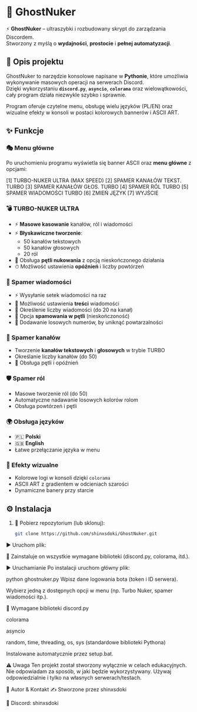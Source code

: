 # 👻 GhostNuker

⚡ **GhostNuker** – ultraszybki i rozbudowany skrypt do zarządzania Discordem.  
Stworzony z myślą o **wydajności**, **prostocie** i **pełnej automatyzacji**.  



## 📌 Opis projektu
GhostNuker to narzędzie konsolowe napisane w **Pythonie**, które umożliwia wykonywanie masowych operacji na serwerach Discord.  
Dzięki wykorzystaniu **`discord.py`**, **`asyncio`**, **`colorama`** oraz wielowątkowości, cały program działa niezwykle szybko i sprawnie.  

Program oferuje czytelne menu, obsługę wielu języków (PL/EN) oraz wizualne efekty w konsoli w postaci kolorowych bannerów i ASCII ART.  



## ✨ Funkcje

### 🎭 Menu główne
Po uruchomieniu programu wyświetla się banner ASCII oraz **menu główne** z opcjami:

[1] TURBO-NUKER ULTRA (MAX SPEED)
[2] SPAMER KANAŁÓW TEKST. TURBO
[3] SPAMER KANAŁÓW GŁOS. TURBO
[4] SPAMER RÓL TURBO
[5] SPAMER WIADOMOŚCI TURBO
[6] ZMIEŃ JĘZYK
[7] WYJŚCIE



### 💣 TURBO-NUKER ULTRA
- ⚡ **Masowe kasowanie** kanałów, ról i wiadomości  
- ⚡ **Błyskawiczne tworzenie**:
  - 50 kanałów tekstowych  
  - 50 kanałów głosowych  
  - 20 ról  
- 🔁 Obsługa **pętli nukowania** z opcją nieskończonego działania  
- ⏱ Możliwość ustawienia **opóźnień** i liczby powtórzeń  



### 💬 Spamer wiadomości
- ⚡ Wysyłanie setek wiadomości na raz  
- 📜 Możliwość ustawienia **treści** wiadomości  
- 🔢 Określenie liczby wiadomości (do 20 na kanał)  
- 🔁 Opcja **spamowania w pętli** (nieskończoność)  
- 🎲 Dodawanie losowych numerów, by uniknąć powtarzalności  



### 📡 Spamer kanałów
- Tworzenie **kanałów tekstowych** i **głosowych** w trybie TURBO  
- Określanie liczby kanałów (do 50)  
- 🔁 Obsługa pętli i opóźnień  



### 🛡 Spamer ról
- Masowe tworzenie ról (do 50)  
- Automatyczne nadawanie losowych kolorów rolom  
- Obsługa powtórzeń i pętli  



### 🌍 Obsługa języków
- 🇵🇱 **Polski**  
- 🇬🇧 **English**  
- Łatwe przełączanie języka w menu  



### 🎨 Efekty wizualne
- Kolorowe logi w konsoli dzięki `colorama`  
- ASCII ART z gradientem w odcieniach szarości  
- Dynamiczne banery przy starcie  



## ⚙️ Instalacja

1. 📂 Pobierz repozytorium (lub sklonuj):
   ```bash
   git clone https://github.com/shinxsdoki/GhostNuker.git
▶️ Uruchom plik:


🔹 Zainstaluje on wszystkie wymagane biblioteki (discord.py, colorama, itd.).

▶️ Uruchamianie
Po instalacji uruchom główny plik:

python ghostnuker.py
Wpisz dane logowania bota (token i ID serwera).

Wybierz jedną z dostępnych opcji w menu (np. Turbo Nuker, spamer wiadomości itp.).

📂 Wymagane biblioteki
discord.py

colorama

asyncio

random, time, threading, os, sys (standardowe biblioteki Pythona)

Instalowane automatycznie przez setup.bat.

⚠️ Uwaga
Ten projekt został stworzony wyłącznie w celach edukacyjnych.
Nie odpowiadam za sposób, w jaki będzie wykorzystywany.
Używaj odpowiedzialnie i tylko na własnych serwerach/testach.

👤 Autor & Kontakt
✍️ Stworzone przez shinxsdoki


📩 Discord: shinxsdoki

